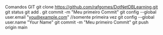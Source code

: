 Comandos GIT
git clone https://github.com/rafgomes/DotNetDBLearning.git
git status
git add .
git commit -m "Meu primeiro Commit"
git config --global user.email "you@example.com" //somente primeira vez
git config --global user.name "Your Name"
git commit -m "Meu primeiro Commit"
git push origin main